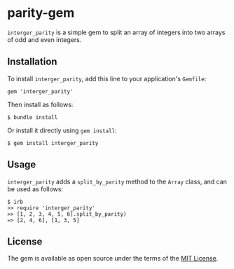 # parity-gem

`interger_parity` is a simple gem to split an array of integers into two arrays of odd and even integers.

## Installation

To install `interger_parity`, add this line to your application's `Gemfile`:

```
gem 'interger_parity'
```

Then install as follows:

```
$ bundle install
```

Or install it directly using `gem install`:

```
$ gem install interger_parity
```

## Usage

`interger_parity` adds a `split_by_parity` method to the `Array` class, and can be used as follows:

```
$ irb
>> require 'interger_parity'
>> [1, 2, 3, 4, 5, 6].split_by_parity)
=> [2, 4, 6], [1, 3, 5]
```

## License

The gem is available as open source under the terms of the [MIT License](https://opensource.org/licenses/MIT).
